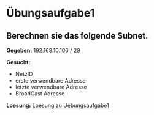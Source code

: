# Übungsaufgabe1

## Berechnen sie das folgende Subnet.
**Gegeben:**
192.168.10.106 / 29

**Gesucht:**
- NetzID
- erste verwendbare Adresse
- letzte verwendbare Adresse
- BroadCast Adresse

**Loesung:**
[Loesung zu Uebungsaufgabe1](https://github.com/ppedvAG/KW44-NetzwerkTCPIP/blob/main/WhiteBoard/Tag1-IP-Uebung1-Loesung.png "Loesung")